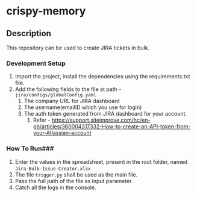 # crispy-memory

## Description ##
This repository can be used to create JIRA tickets in bulk.

### Development Setup ###
1. Import the project, install the dependencies using the requirements.txt file.
1. Add the following fields to the file at path - `jira/configs/globalConfig.yaml`
    1. The company URL for JIRA dashboard
    1. The username(emailID which you use for login)
    1. The auth token generated from JIRA dashboard for your account. 
        1. Refer - https://support.siteimprove.com/hc/en-gb/articles/360004317332-How-to-create-an-API-token-from-your-Atlassian-account

### How To Run###
1. Enter the values in the spreadsheet, present in the root folder, named `Jira-Bulk-Issue-Creator.xlsx`
1. The file `trigger.py` shall be used as the main file.
1. Pass the full path of the file as input parameter.
1. Catch all the logs in the console.
